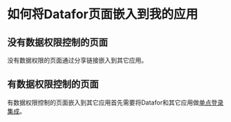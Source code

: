 # 如何将Datafor页面嵌入到我的应用

## 没有数据权限控制的页面

没有数据权限的页面通过分享链接嵌入到其它应用。







## 有数据权限控制的页面

有数据权限控制的页面嵌入到其它应用首先需要将Datafor和其它应用做[单点登录集成](https://)。